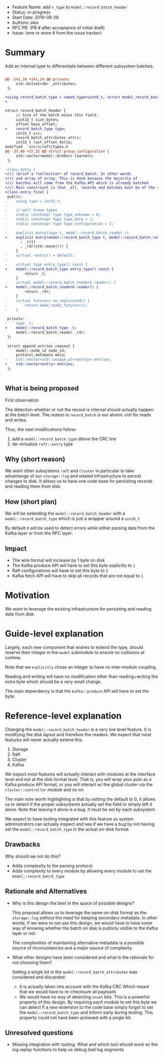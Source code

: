 - Feature Name: add `v_type` to `model::record_batch_header`
- Status: in-progress
- Start Date: 2019-09-28
- Authors: alex
- RFC PR: (PR # after acceptance of initial draft)
- Issue: (one or more # from the issue tracker)

# Summary

Add an internal type to differentiate between different subsystem batches.

```patch

@@ -141,10 +141,24 @@ private:
     std::bitset<16> _attributes;
 };
 
+using record_batch_type = named_type<uint8_t, struct model_record_batch_type>;
+

struct record_batch_header {
     // Size of the batch minus this field.
     uint32_t size_bytes;
     offset base_offset;
+    record_batch_type type;
     int32_t crc;
     record_batch_attributes attrs;
     int32_t last_offset_delta;
modified   src/v/raft/types.h
@@ -37,40 +37,32 @@ struct group_configuration {
     std::vector<model::broker> learners;
 };
 
-class entry {
+/// \brief a *collection* of record_batch. In other words
+/// and array of array. This is done because the majority of
+/// batches will come from the Kafka API which is already batched
+/// Main constraint is that _all_ records and batches must be of the same type
+class entry final {
 public:
-    using type = int32_t;
-
-    // well known types
-    static constexpr type type_unknown = 0;
-    static constexpr type type_data = 1;
-    static constexpr type type_configuration = 2;
-
-    explicit entry(type t, model::record_batch_reader r)
+    explicit entry(model::record_batch_type t, model::record_batch_reader r)
       : _t(t)
       , _rdr(std::move(r)) {
     }
-    virtual ~entry() = default;
-
-    virtual type entry_type() const {
+    model::record_batch_type entry_type() const {
         return _t;
     }
-    virtual model::record_batch_reader& reader() {
+    model::record_batch_reader& reader() {
         return _rdr;
     }
-    virtual future<> on_replicated() {
-        return make_ready_future<>();
-    }
 
 private:
-    type _t;
+    model::record_batch_type _t;
     model::record_batch_reader _rdr;
 };
 
 struct append_entries_request {
     model::node_id node_id;
     protocol_metadata meta;
-    std::vector<std::unique_ptr<entry>> entries;
+    std::vector<entry> entries;
 };
 

```

## What is being proposed

First observation

The detection whether or not the record is internal should actually
happen at the batch level. The reason is `record_batch` is our atomic unit for
reads and writes. 

Thus, the next modifications follow:

1. add a `model::record_batch_type` _above_ the CRC line
2. de-virtualize `raft::entry` type

## Why (short reason)

We want other subsystems `raft` and `cluster` in particular to take advantange
of our `storage::log` and related infrastructure to persist changes to disk.
It allows us to have one code base for persisting records and reading them from
disk.

## How (short plan)

We will be extending the `model::record_batch_header` with a
`model::record_batch_type` which is just a wrapper around a `uint8_t`

By default `0` will be used to detect errors while either parsing data from the
Kafka layer or from the RPC layer. 

## Impact

* The wire format will increase by 1 byte on disk
* The Kafka produce API will have to set this byte explicitly to `1`
* Raft configurations will have to set this byte to `2`
* Kafka fetch API will have to skip all records that are not equal to `1`

# Motivation

We want to leverage the existing infrastructure for persisting and reading data
from disk.

# Guide-level explanation

Largely, each new component that wishes to extend the type, should reserve their
integer in the `model` submodule to ensure no collisions at runtime. 

Note that we `explicitly` chose an integer to have no inter-module coupling.

Reading and writing will have no modification other than reading+writing 
the extra byte which should be a very small change. 

The main dependency is that the `kafka::produce` API will have to set the 
byte. 

# Reference-level explanation

Changing the `model::record_batch_header` is a very low level feature. It is 
modifying the disk layout and therefore the readers. We expect that most 
features will never actually extend this.

1. Storage
2. Raft
3. Cluster
4. Kafka

We expect most features will actually interact with modules at the interface 
level and not at the disk format level. That is, you will wrap your _puts_ 
as a Kafka produce API format, or you will interact w/ the global cluster
via the `cluster::controller` module and so on.

The main note worth highlighting is that by setting the default to 0, 
it allows us to detect if the proper subsystems actually set the field 
or simply left it alone. Note that leaving it alone is a bug. It _must_ be
set by each subsystem. 

We expect to have tooling integrated with this feature so system administrators
can actually inspect and see if we have a bug by not having set the 
`model::record_batch_type` in the actual on-disk format.

## Drawbacks

Why should we *not* do this?

* Adds complexity to the parsing protocol
* Adds complexity to every module by allowing every module to set the 
  `model::record_batch_type`
  
## Rationale and Alternatives

- Why is this design the best in the space of possible designs?

  This proposal allows us to leverage the same on-disk format as the 
  `storage::log` _without_ the need for keeping secondary metadata.
  In other words, if we were to _not_ use this design, we would have to 
  have _some_ way of knowing whether the batch on disk is publicly visible
  to the Kafka layer or not. 
  
  The complexities of maintaining alternative metadata is a possible source
  of inconsistencies and a _major_ source of complexity. 

- What other designs have been considered and what is the rationale 
  for not choosing them?

  Setting  a single bit in the `model::record_batch_attributes` was 
  considered and discarded:
  
  -  It is actually taken into account with the Kafka CRC
     Which meant that we would have to re-checksum all payloads
  -  We would have no way of detecting `unset` bits. This is a powerful 
     property of this design. By requiring _each_ module to set this byte
     we can detect if a new extension to the code base simply forgot to 
     set the `model::record_batch_type` and inform early during testing.
     This property could not have been achieved with a single bit.

## Unresolved questions

-  Missing integration with tooling. What and which tool should
   work w/ the log replay functions to help us debug bad log segments

